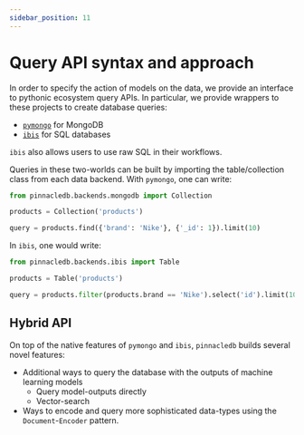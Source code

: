 ```yaml
---
sidebar_position: 11
---
```


# Query API syntax and approach

In order to specify the action of models on the data, we provide an interface to pythonic ecosystem query APIs.
In particular, we provide wrappers to these projects to create database queries:

- [`pymongo`](https://pymongo.readthedocs.io/en/stable/) for MongoDB
- [`ibis`](https://ibis-project.org/) for SQL databases

`ibis` also allows users to use raw SQL in their workflows.

Queries in these two-worlds can be built by importing the table/collection class from 
each data backend. With `pymongo`, one can write:

```python
from pinnacledb.backends.mongodb import Collection

products = Collection('products')

query = products.find({'brand': 'Nike'}, {'_id': 1}).limit(10)
```

In `ibis`, one would write:

```python
from pinnacledb.backends.ibis import Table

products = Table('products')

query = products.filter(products.brand == 'Nike').select('id').limit(10)
```

## Hybrid API

On top of the native features of `pymongo` and `ibis`, `pinnacledb` builds several novel features:

- Additional ways to query the database with the outputs of machine learning models
  - Query model-outputs directly
  - Vector-search
- Ways to encode and query more sophisticated data-types using the `Document`-`Encoder` pattern.